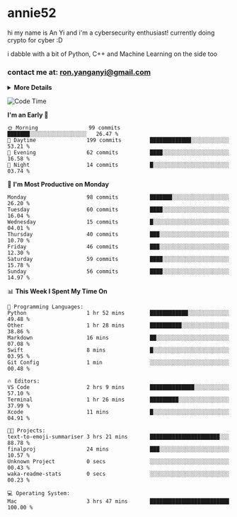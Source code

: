 # annie52 

hi my name is An Yi and i'm a cybersecurity enthusiast!
currently doing crypto for cyber :D

i dabble with a bit of Python, C++ and Machine Learning on the side too

<!--
![trophy](https://github-profile-trophy.vercel.app/?username=yanganyi&theme=discord&no-frame=true&no-bg=false&margin-w=4&row=1)
-->

### contact me at: ron.yanganyi@gmail.com

<details>
<summary>
  <strong>More Details</strong>
</summary>
<br/>

**main langs**

![Python](https://img.shields.io/badge/-Python-black?style=for-the-badge&logo=python)
![C++](https://img.shields.io/badge/-C%2B%2B-black?style=for-the-badge&logo=c%2B%2B)
![Swift](https://img.shields.io/badge/-Swift-black?style=for-the-badge&logo=swift)

**dev envs**

![VSCode](https://img.shields.io/badge/-VS_Code-black?style=for-the-badge&logo=visualstudiocode)
![Figma](https://img.shields.io/badge/-Figma-black?style=for-the-badge&logo=figma)
![XCode](https://img.shields.io/badge/-XCode-black?style=for-the-badge&logo=xcode)
![Github](https://img.shields.io/badge/-Github-black?style=for-the-badge&logo=github)

**browsers**

![Arc Browser](https://img.shields.io/badge/-Arc-black?style=for-the-badge&logo=arc)
![Opera GX](https://img.shields.io/badge/-Opera_GX-black?style=for-the-badge&logo=operagx)
![Firefox](https://img.shields.io/badge/-Firefox-black?style=for-the-badge&logo=firefox)

**devices**

![macOS](https://img.shields.io/badge/-macOS-black?style=for-the-badge&logo=macos)
![Kali Linux](https://img.shields.io/badge/-Kali-black?style=for-the-badge&logo=kalilinux)
![Windows](https://img.shields.io/badge/-Windows-black?style=for-the-badge&logo=windows11)
![Android](https://img.shields.io/badge/-Android-black?style=for-the-badge&logo=android)

</details>

<!--START_SECTION:waka-->
![Code Time](http://img.shields.io/badge/Code%20Time-38%20hrs%2041%20mins-blue)

**I'm an Early 🐤** 

```text
🌞 Morning                99 commits          ███████░░░░░░░░░░░░░░░░░░   26.47 % 
🌆 Daytime                199 commits         █████████████░░░░░░░░░░░░   53.21 % 
🌃 Evening                62 commits          ████░░░░░░░░░░░░░░░░░░░░░   16.58 % 
🌙 Night                  14 commits          █░░░░░░░░░░░░░░░░░░░░░░░░   03.74 % 
```
📅 **I'm Most Productive on Monday** 

```text
Monday                   98 commits          ███████░░░░░░░░░░░░░░░░░░   26.20 % 
Tuesday                  60 commits          ████░░░░░░░░░░░░░░░░░░░░░   16.04 % 
Wednesday                15 commits          █░░░░░░░░░░░░░░░░░░░░░░░░   04.01 % 
Thursday                 40 commits          ███░░░░░░░░░░░░░░░░░░░░░░   10.70 % 
Friday                   46 commits          ███░░░░░░░░░░░░░░░░░░░░░░   12.30 % 
Saturday                 59 commits          ████░░░░░░░░░░░░░░░░░░░░░   15.78 % 
Sunday                   56 commits          ████░░░░░░░░░░░░░░░░░░░░░   14.97 % 
```


📊 **This Week I Spent My Time On** 

```text
💬 Programming Languages: 
Python                   1 hr 52 mins        ████████████░░░░░░░░░░░░░   49.48 % 
Other                    1 hr 28 mins        ██████████░░░░░░░░░░░░░░░   38.86 % 
Markdown                 16 mins             ██░░░░░░░░░░░░░░░░░░░░░░░   07.08 % 
Swift                    8 mins              █░░░░░░░░░░░░░░░░░░░░░░░░   03.95 % 
Git Config               1 min               ░░░░░░░░░░░░░░░░░░░░░░░░░   00.48 % 

🔥 Editors: 
VS Code                  2 hrs 9 mins        ██████████████░░░░░░░░░░░   57.10 % 
Terminal                 1 hr 26 mins        █████████░░░░░░░░░░░░░░░░   37.99 % 
Xcode                    11 mins             █░░░░░░░░░░░░░░░░░░░░░░░░   04.91 % 

🐱‍💻 Projects: 
text-to-emoji-summariser 3 hrs 21 mins       ██████████████████████░░░   88.78 % 
finalproj                24 mins             ███░░░░░░░░░░░░░░░░░░░░░░   10.57 % 
Unknown Project          0 secs              ░░░░░░░░░░░░░░░░░░░░░░░░░   00.43 % 
waka-readme-stats        0 secs              ░░░░░░░░░░░░░░░░░░░░░░░░░   00.23 % 

💻 Operating System: 
Mac                      3 hrs 47 mins       █████████████████████████   100.00 % 
```


<!--END_SECTION:waka-->

<!--
## a little background

- I am currently studying at [Hwa Chong Junior College](https://www.hci.edu.sg/), subject combi P CP M E
- Currently doing CTFs and [Leetcode](https://leetcode.com/) daily challenges
- Fluent in English and Chinese, learning Russian and Indonesian

<a href="">
  <img align="centre" src="https://github-readme-stats.vercel.app/api?username=yanganyi&count_private=true&include_all_commits=true&show_icons=true&title_color=007bff&text_color=e7e7e7&icon_color=007bff&bg_color=171c28" />
<a />
-->



<!--
![Top Langs](https://github-readme-stats.vercel.app/api/top-langs/?username=yanganyi&layout=compact&title_color=007bff&text_color=e7e7e7&icon_color=007bff&bg_color=171c28)
-->

<!--
**yanganyi/yanganyi** is a ✨ _special_ ✨ repository because its `README.md` (this file) appears on your GitHub profile.

Here are some ideas to get you started:

- 🔭 I’m currently working on ...
- 🌱 I’m currently learning ...
- 👯 I’m looking to collaborate on ...
- 🤔 I’m looking for help with ...
- 💬 Ask me about ...
- 📫 How to reach me: ...
- 😄 Pronouns: ...
- ⚡ Fun fact: ...
-->

